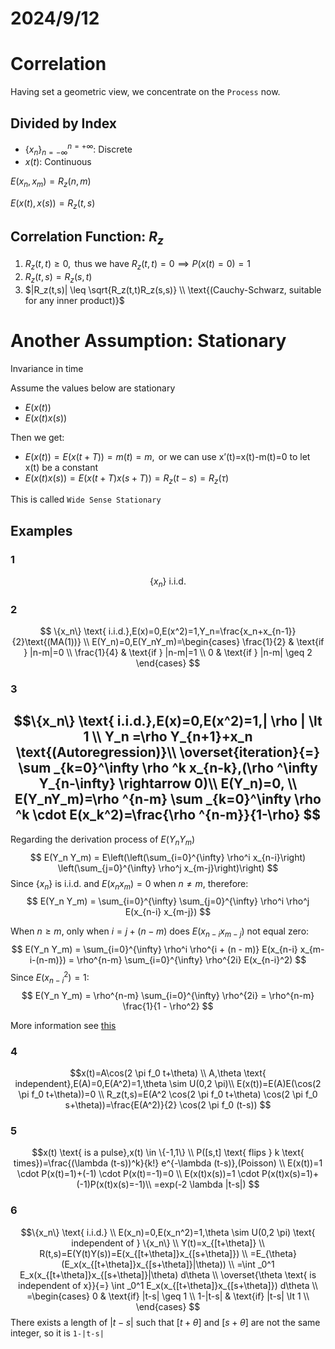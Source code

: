 # 2024/9/12
# Correlation
Having set a geometric view, we concentrate on the `Process` now.

## Divided by Index
- $\{x_n\}_{n=-\infty}^{n=+\infty}$: Discrete
- $x(t)$: Continuous

$E(x_n,x_m)=R_z(n,m)$

$E(x(t),x(s))=R_z(t,s)$

## Correlation Function: $R_z$

1. $R_z(t,t) \geq 0, \text{ thus we have }R_z(t,t)=0 \implies P(x(t)=0)=1$
2. $R_z(t,s)=R_z(s,t)$
3. $|R_z(t,s)| \leq \sqrt{R_z(t,t)R_z(s,s)} \\ \text{(Cauchy-Schwarz, suitable for any inner product)}$

# Another Assumption: Stationary
Invariance in time

Assume the values below are stationary

- $E(x(t))$
- $E(x(t)x(s))$

Then we get:

- $E(x(t))=E(x(t+T))=m(t)=m,\text{ or we can use x'(t)=x(t)-m(t)=0 to let x(t) be a constant}$
- $E(x(t)x(s))=E(x(t+T)x(s+T))=R_z(t-s)=R_z(\tau)$

This is called `Wide Sense Stationary`

## Examples

### 1
$$\{x_n\} \text{ i.i.d.}$$

### 2
$$
\{x_n\} \text{ i.i.d.},E(x)=0,E(x^2)=1,Y_n=\frac{x_n+x_{n-1}}{2}\text{(MA(1))} \\
E(Y_n)=0,E(Y_nY_m)=\begin{cases}
    \frac{1}{2} & \text{if } |n-m|=0 \\
    \frac{1}{4} & \text{if } |n-m|=1 \\
    0 & \text{if } |n-m| \geq 2
\end{cases}
$$

### 3
$$\{x_n\} \text{ i.i.d.},E(x)=0,E(x^2)=1,| \rho | \lt 1 \\
Y_n =\rho Y_{n+1}+x_n \text{(Autoregression)}\\
\overset{iteration}{=} \sum _{k=0}^\infty \rho ^k x_{n-k},(\rho ^\infty Y_{n-\infty} \rightarrow 0)\\
E(Y_n)=0, \\
E(Y_nY_m)=\rho ^{n-m} \sum _{k=0}^\infty \rho ^k \cdot E(x_k^2)=\frac{\rho ^{n-m}}{1-\rho}
$$
---
Regarding the derivation process of $E(Y_nY_m)$
$$
E(Y_n Y_m) = E\left(\left(\sum_{i=0}^{\infty} \rho^i x_{n-i}\right) \left(\sum_{j=0}^{\infty} \rho^j x_{m-j}\right)\right) 
$$
Since $\{x_n\}$ is i.i.d. and $E(x_n x_m) = 0$ when $n \neq m$, therefore:
$$
E(Y_n Y_m) = \sum_{i=0}^{\infty} \sum_{j=0}^{\infty} \rho^i \rho^j E(x_{n-i} x_{m-j})
$$

When $n \geq m$, only when $i = j + (n - m)$ does $E(x_{n-i} x_{m-j})$ not equal zero:
$$
E(Y_n Y_m) = \sum_{i=0}^{\infty} \rho^i \rho^{i + (n - m)} E(x_{n-i} x_{m-i-(n-m)}) = \rho^{n-m} \sum_{i=0}^{\infty} \rho^{2i} E(x_{n-i}^2)
$$
Since $E(x_{n-i}^2) = 1$:
$$
E(Y_n Y_m) = \rho^{n-m} \sum_{i=0}^{\infty} \rho^{2i} = \rho^{n-m} \frac{1}{1 - \rho^2}
$$

More information see [this](https://www.math.pku.edu.cn/teachers/lidf/course/atsa/atsanotes/html/_atsanotes/atsa-arstation.html)

### 4
$$x(t)=A\cos(2 \pi f_0 t+\theta) \\
A,\theta \text{ independent},E(A)=0,E(A^2)=1,\theta \sim U(0,2 \pi)\\
E(x(t))=E(A)E(\cos(2 \pi f_0 t+\theta))=0 \\
R_z(t,s)=E(A^2 \cos(2 \pi f_0 t+\theta) \cos(2 \pi f_0 s+\theta))=\frac{E(A^2)}{2} \cos(2 \pi f_0 (t-s))
$$

### 5
$$x(t) \text{ is a pulse},x(t) \in \{-1,1\} \\
P([s,t] \text{ flips } k \text{ times})=\frac{(\lambda (t-s))^k}{k!} e^{-\lambda (t-s)},(Poisson) \\
E(x(t))=1 \cdot P(x(t)=1)+(-1) \cdot P(x(t)=-1)=0 \\
E(x(t)x(s))=1 \cdot P(x(t)x(s)=1)+(-1)P(x(t)x(s)=-1)\\
=exp(-2 \lambda |t-s|)
$$

### 6
$$\{x_n\} \text{ i.i.d.} \\
E(x_n)=0,E(x_n^2)=1,\theta \sim U(0,2 \pi) \text{ independent of } \{x_n\} \\
Y(t)=x_{[t+\theta]} \\
R(t,s)=E(Y(t)Y(s))=E(x_{[t+\theta]}x_{[s+\theta]}) \\
=E_{\theta}(E_x(x_{[t+\theta]}x_{[s+\theta]}|\theta)) \\
=\int _0^1 E_x(x_{[t+\theta]}x_{[s+\theta]}|\theta) d\theta \\
\overset{\theta \text{ is independent of x}}{=} \int _0^1 E_x(x_{[t+\theta]}x_{[s+\theta]}) d\theta \\
=\begin{cases}
    0 & \text{if} |t-s| \geq 1 \\
    1-|t-s| & \text{if} |t-s| \lt 1 \\
\end{cases}
$$
There exists a length of $|t-s|$ such that $[t+\theta]$ and $[s+\theta]$ are not the same integer, so it is `1-|t-s|`